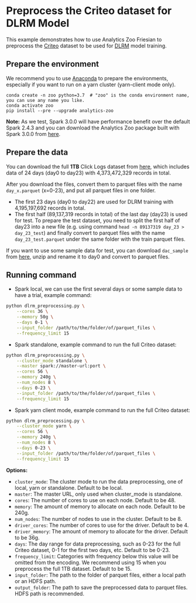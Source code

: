 # Preprocess the Criteo dataset for DLRM Model
This example demonstrates how to use Analytics Zoo Friesian to preprocess the 
[Criteo](https://ailab.criteo.com/download-criteo-1tb-click-logs-dataset/) dataset to be used for [DLRM](https://arxiv.org/abs/1906.00091) model training.

## Prepare the environment
We recommend you to use [Anaconda](https://www.anaconda.com/distribution/#linux) to prepare the environments, especially if you want to run on a yarn cluster (yarn-client mode only).
```
conda create -n zoo python=3.7  # "zoo" is the conda environment name, you can use any name you like.
conda activate zoo
pip install --pre --upgrade analytics-zoo
```

__Note:__ As we test, Spark 3.0.0 will have performance benefit over the default Spark 2.4.3 and you can download the Analytics Zoo package built with Spark 3.0.0 from [here](https://sourceforge.net/projects/analytics-zoo/files/zoo-py/).

## Prepare the data
You can download the full __1TB__ Click Logs dataset from [here](https://ailab.criteo.com/download-criteo-1tb-click-logs-dataset/), which includes data of 24 days (day0 to day23) with 4,373,472,329 records in total.

After you download the files, convert them to parquet files with the name `day_x.parquet` (x=0-23), and put all parquet files in one folder.
- The first 23 days (day0 to day22) are used for DLRM training with 4,195,197,692 records in total.
- The first half (89,137,319 records in total) of the last day (day23) is used for test. To prepare the test dataset, you need to split the first half of day23 into a new file (e.g. using command `head -n 89137319 day_23 > day_23_test`) and finally convert to parquet files with the name `day_23_test.parquet` under the same folder with the train parquet files.

If you want to use some sample data for test, you can download `dac_sample` from [here](https://labs.criteo.com/2014/02/download-dataset/), unzip and rename it to day0 and convert to parquet files.

## Running command
* Spark local, we can use the first several days or some sample data to have a trial, example command:
```bash
python dlrm_preprocessing.py \
    --cores 36 \
    --memory 50g \
    --days 0-1 \
    --input_folder /path/to/the/folder/of/parquet_files \
    --frequency_limit 15
```

* Spark standalone, example command to run the full Criteo dataset:
```bash
python dlrm_preprocessing.py \
    --cluster_mode standalone \
    --master spark://master-url:port \
    --cores 56 \
    --memory 240g \
    --num_nodes 8 \
    --days 0-23 \
    --input_folder /path/to/the/folder/of/parquet_files \
    --frequency_limit 15
```

* Spark yarn client mode, example command to run the full Criteo dataset:
```bash
python dlrm_preprocessing.py \
    --cluster_mode yarn \
    --cores 56 \
    --memory 240g \
    --num_nodes 8 \
    --days 0-23 \
    --input_folder /path/to/the/folder/of/parquet_files \
    --frequency_limit 15
```

__Options:__
* `cluster_mode`: The cluster mode to run the data preprocessing, one of local, yarn or standalone. Default to be local.
* `master`: The master URL, only used when cluster_mode is standalone.
* `cores`: The number of cores to use on each node. Default to be 48.
* `memory`: The amount of memory to allocate on each node. Default to be 240g.
* `num_nodes`: The number of nodes to use in the cluster. Default to be 8.
* `driver_cores`: The number of cores to use for the driver. Default to be 4.
* `driver_memory`: The amount of memory to allocate for the driver. Default to be 36g.
* `days`: The day range for data preprocessing, such as 0-23 for the full Criteo dataset, 0-1 for the first two days, etc. Default to be 0-23.
* `frequency_limit`: Categories with frequency below this value will be omitted from the encoding. We recommend using 15 when you preprocess the full 1TB dataset. Default to be 15.
* `input_folder`: The path to the folder of parquet files, either a local path or an HDFS path.
* `output_folder`: The path to save the preprocessed data to parquet files. HDFS path is recommended.
